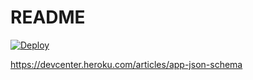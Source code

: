 # README

[![Deploy](https://www.herokucdn.com/deploy/button.png)](https://heroku.com/deploy)


https://devcenter.heroku.com/articles/app-json-schema
